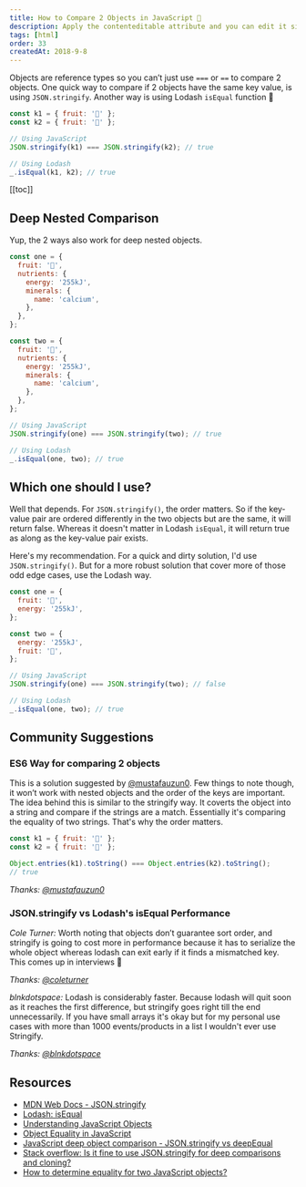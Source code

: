 ```yaml
---
title: How to Compare 2 Objects in JavaScript 🎉
description: Apply the contenteditable attribute and you can edit it similar to <input> or <textarea>. Users can click on the text and make an update creating a smooth editing experience.
tags: [html]
order: 33
createdAt: 2018-9-8
---
```


Objects are reference types so you can’t just use `===` or `==` to compare 2 objects. One quick way to compare if 2 objects have the same key value, is using `JSON.stringify`. Another way is using Lodash `isEqual` function 👏

```javascript
const k1 = { fruit: '🥝' };
const k2 = { fruit: '🥝' };

// Using JavaScript
JSON.stringify(k1) === JSON.stringify(k2); // true

// Using Lodash
_.isEqual(k1, k2); // true
```

[[toc]]

## Deep Nested Comparison

Yup, the 2 ways also work for deep nested objects.

```javascript
const one = {
  fruit: '🥝',
  nutrients: {
    energy: '255kJ',
    minerals: {
      name: 'calcium',
    },
  },
};

const two = {
  fruit: '🥝',
  nutrients: {
    energy: '255kJ',
    minerals: {
      name: 'calcium',
    },
  },
};

// Using JavaScript
JSON.stringify(one) === JSON.stringify(two); // true

// Using Lodash
_.isEqual(one, two); // true
```

## Which one should I use?

Well that depends. For `JSON.stringify()`, the order matters. So if the key-value pair are ordered differently in the two objects but are the same, it will return false. Whereas it doesn't matter in Lodash `isEqual`, it will return true as along as the key-value pair exists.

Here's my recommendation. For a quick and dirty solution, I'd use `JSON.stringify()`. But for a more robust solution that cover more of those odd edge cases, use the Lodash way.

```javascript
const one = {
  fruit: '🥝',
  energy: '255kJ',
};

const two = {
  energy: '255kJ',
  fruit: '🥝',
};

// Using JavaScript
JSON.stringify(one) === JSON.stringify(two); // false

// Using Lodash
_.isEqual(one, two); // true
```

## Community Suggestions

### ES6 Way for comparing 2 objects

This is a solution suggested by [@mustafauzun0](https://www.instagram.com/mustafauzun0/). Few things to note though, it won’t work with nested objects and the order of the keys are important. The idea behind this is similar to the stringify way. It coverts the object into a string and compare if the strings are a match. Essentially it's comparing the equality of two strings. That's why the order matters.

```javascript
const k1 = { fruit: '🥝' };
const k2 = { fruit: '🥝' };

Object.entries(k1).toString() === Object.entries(k2).toString();
// true
```

_Thanks: [@mustafauzun0](https://www.instagram.com/mustafauzun0/)_

### JSON.stringify vs Lodash's isEqual Performance

_Cole Turner:_ Worth noting that objects don’t guarantee sort order, and stringify is going to cost more in performance because it has to serialize the whole object whereas lodash can exit early if it finds a mismatched key. This comes up in interviews 🙂

_Thanks: [@coleturner](https://twitter.com/coleturner/status/1041052858890706944)_

_blnkdotspace:_ Lodash is considerably faster. Because lodash will quit soon as it reaches the first difference, but stringify goes right till the end unnecessarily. If you have small arrays it's okay but for my personal use cases with more than 1000 events/products in a list I wouldn't ever use Stringify.

_Thanks: [@blnkdotspace](https://www.instagram.com/blnkdotspace/)_

## Resources

- [MDN Web Docs - JSON.stringify](https://developer.mozilla.org/en-US/docs/Web/JavaScript/Reference/Global_Objects/JSON/stringify)
- [Lodash: isEqual](https://lodash.com/docs/4.17.10#isEqual)
- [Understanding JavaScript Objects](https://blog.halolabs.io/understanding-javascript-objects-d31cd24ca60f)
- [Object Equality in JavaScript](http://adripofjavascript.com/blog/drips/object-equality-in-javascript.html)
- [JavaScript deep object comparison - JSON.stringify vs deepEqual](http://www.mattzeunert.com/2016/01/28/javascript-deep-equal.html)
- [Stack overflow: Is it fine to use JSON.stringify for deep comparisons and cloning?](https://stackoverflow.com/questions/15376185/is-it-fine-to-use-json-stringify-for-deep-comparisons-and-cloning)
- [How to determine equality for two JavaScript objects?](https://stackoverflow.com/questions/201183/how-to-determine-equality-for-two-javascript-objects)
